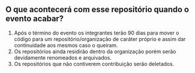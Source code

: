 ## O que acontecerá com esse repositório quando o evento acabar?

 1. Após o término do evento os integrantes terão 90 dias para mover o código para um repositório/organização de caráter próprio e assim dar continuidade aos mesmos caso o queiram. 
 2. Os repositórios ainda residirão dentro da organização porém serão devidamente renomeados e arquivados.
 3. Os repositórios que não contiverem contribuição serão deletados.